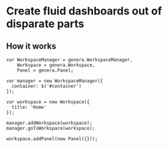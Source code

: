 # Create fluid dashboards out of disparate parts

## How it works

    var WorkspaceManager = genera.WorkspaceManager,
        Workspace = genera.Workspace,
        Panel = genera.Panel;

    var manager = new WorkspaceManager({
      container: $('#container')
    });

    var workspace = new Workspace({
      title: 'Home'
    });

    manager.addWorkspace(workspace);
    manager.goToWorkspace(workspace);

    workspace.addPanel(new Panel({}));

